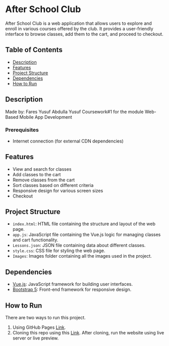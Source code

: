 # After School Club

After School Club is a web application that allows users to explore and enroll in various courses offered by the club.
It provides a user-friendly interface to browse classes, add them to the cart, and proceed to checkout.

## Table of Contents

-   [Description](#description)
-   [Features](#features)
-   [Project Structure](#project-structure)
-   [Dependencies](#dependencies)
-   [How to Run](#how-to-run)

## Description

Made by: Fares Yusuf Abdulla Yusuf
Coursework#1 for the module Web-Based Mobile App Development

### Prerequisites

-   Internet connection (for external CDN dependencies)

## Features

-   View and search for classes
-   Add classes to the cart
-   Remove classes from the cart
-   Sort classes based on different criteria
-   Responsive design for various screen sizes
-   Checkout

## Project Structure

-   `index.html`: HTML file containing the structure and layout of the web page.
-   `app.js`: JavaScript file containing the Vue.js logic for managing classes and cart functionality.
-   `Lessons.json`: JSON file containing data about different classes.
-   `style.css`: CSS file for styling the web page.
-   `Images`: Images folder containing all the images used in the project.

## Dependencies

-   [Vue.js](https://vuejs.org/): JavaScript framework for building user interfaces.
-   [Bootstrap 5](https://getbootstrap.com/docs/5.3/getting-started/introduction/): Front-end framework for responsive design.

## How to Run

There are two ways to run this project.

1. Using GitHub Pages [Link](https://fares-yusuf.github.io/AfterSchoolClasses-Web-App/).
2. Cloning this repo using this [Link](https://github.com/Fares-Yusuf/AfterSchoolClasses-Web-App). After cloning, run the website using live server or live preview.
